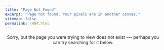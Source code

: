 ```yaml
---
title: "Page Not Found"
excerpt: "Page not found. Your pixels are in another canvas."
sitemap: false
permalink: /404.html
---
```


<p style="text-align: center;">Sorry, but the page you were trying to view does not exist --- perhaps you can try searching for it below.</p>


<script>
  var GOOG_FIXURL_LANG = 'en';
  var GOOG_FIXURL_SITE = '{{ site.url }}'
</script>
<script src="https://linkhelp.clients.google.com/tbproxy/lh/wm/fixurl.js">
</script>
